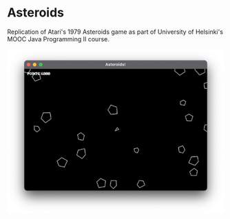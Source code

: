# Asteroids
Replication of Atari's 1979 Asteroids game as part of University of Helsinki's MOOC Java Programming II course.

![Asteroids Demo](/resources/img/asteroids-demo.png)
